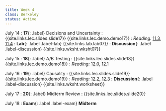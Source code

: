 ```yaml
---
title: Week 4
class: Berkeley
status: Active
---
```


July 14
: **17**{: .label} Decisions and Uncertainty
    : {{site.links.lec.slides.slide17}} {{site.links.lec.demo.demo17}}
: _Reading:_ [11.3](https://inferentialthinking.com/chapters/11/3/Decisions_and_Uncertainty.html), [11.4](https://inferentialthinking.com/chapters/11/4/Error_Probabilities.html)
: **Lab**{: .label .label-lab} {{site.links.lab.lab07}} 
: **Discussion**{: .label .label-discussion} {{site.links.wksht.wksht07}}



July 15
: **18**{: .label} A/B Testing
    : {{site.links.lec.slides.slide18}} {{site.links.lec.demo.demo18}}
: _Reading:_ [12.0](https://inferentialthinking.com/chapters/12/Comparing_Two_Samples.html), [12.1](https://inferentialthinking.com/chapters/12/1/AB_Testing.html)


July 16
: **19**{: .label} Causality
    : {{site.links.lec.slides.slide19}} {{site.links.lec.demo.demo19}}
: _Reading:_ [12.2](https://inferentialthinking.com/chapters/12/2/Causality.html), [12.3](https://inferentialthinking.com/chapters/12/3/Deflategate.html)
: **Discussion**{: .label .label-discussion} {{site.links.wksht.worksheet}}


July 17
: **20**{: .label} Midterm Review
    : {{site.links.lec.slides.slide20}} 


July 18
: **Exam**{: .label .label-exam} **Midterm**
